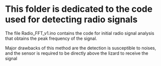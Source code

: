 # This folder is dedicated to the code used for detecting radio signals
The file Radio_FFT_v1.ino contains the code for initial radio signal analysis that obtains the peak frequency of the signal.

Major drawbacks of this method are the detection is susceptible to noises, and the sensor is required to be directly above the lizard to receive the signal
